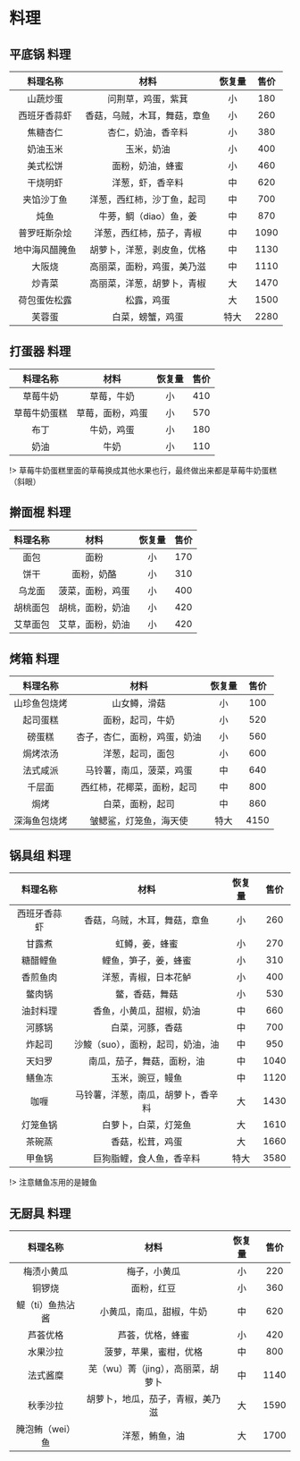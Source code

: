 # 料理

## 平底锅 料理

|料理名称|材料|恢复量|售价|
|:-:|:-:|:-:|:-:|
|山蔬炒蛋|问荆草，鸡蛋，紫萁|小|180|
|西班牙香蒜虾|香菇，乌贼，木耳，舞菇，章鱼|小|260|
|焦糖杏仁|杏仁，奶油，香辛料|小|380|
|奶油玉米|玉米，奶油|小|400|
|美式松饼|面粉，奶油，蜂蜜|小|460|
|干烧明虾|洋葱，虾，香辛料|中|620|
|夹馅沙丁鱼|洋葱，西红柿，沙丁鱼，起司|中|700|
|炖鱼|牛蒡，鲷（diao）鱼，姜|中|870|
|普罗旺斯杂烩|洋葱，西红柿，茄子，青椒|中|1090|
|地中海风醋腌鱼|胡萝卜，洋葱，剥皮鱼，优格|中|1130|
|大阪烧|高丽菜，面粉，鸡蛋，美乃滋|中|1110|
|炒青菜|高丽菜，洋葱，胡萝卜，青椒|大|1470|
|荷包蛋佐松露|松露，鸡蛋|大|1500|
|芙蓉蛋|白菜，螃蟹，鸡蛋|特大|2280|


## 打蛋器 料理

|料理名称|材料|恢复量|售价|
|:-:|:-:|:-:|:-:|
|草莓牛奶|草莓，牛奶|小|410|
|草莓牛奶蛋糕|草莓，面粉，鸡蛋|小|570|
|布丁|牛奶，鸡蛋|小|180|
|奶油|牛奶|小|110|

!> 草莓牛奶蛋糕里面的草莓换成其他水果也行，最终做出来都是草莓牛奶蛋糕（斜眼）

## 擀面棍 料理

|料理名称|材料|恢复量|售价|
|:-:|:-:|:-:|:-:|
|面包|面粉|小|170|
|饼干|面粉，奶酪|小|310|
|乌龙面|菠菜，面粉，鸡蛋|小|400|
|胡桃面包|胡桃，面粉，奶油|小|420|
|艾草面包|艾草，面粉，奶油|小|420|


 
## 烤箱 料理

|料理名称|材料|恢复量|售价|
|:-:|:-:|:-:|:-:|
|山珍鱼包烧烤|山女鳟，滑菇|小|100|
|起司蛋糕|面粉，起司，牛奶|小|520|
|磅蛋糕|杏子，杏仁，面粉，鸡蛋，奶油|小|560|
|焗烤浓汤|洋葱，起司，面包|小|600|
|法式咸派|马铃薯，南瓜，菠菜，鸡蛋|中|640|
|千层面|西红柿，花椰菜，面粉，起司|中|800|
|焗烤|白菜，面粉，起司|中|860|
|深海鱼包烧烤|皱鳃鲨，灯笼鱼，海天使|特大|4150|

## 锅具组 料理

|料理名称|材料|恢复量|售价|
|:-:|:-:|:-:|:-:|
|西班牙香蒜虾|香菇，乌贼，木耳，舞菇，章鱼|小|260|
|甘露煮|虹鳟，姜，蜂蜜|小|270|
|糖醋鲤鱼|鲤鱼，笋子，姜，蜂蜜|小|310|
|香煎鱼肉|洋葱，青椒，日本花鲈|小|400|
|鳖肉锅|鳖，香菇，舞菇|小|530|
|油封料理|香鱼，小黄瓜，甜椒，奶油|中|660|
|河豚锅|白菜，河豚，香菇|中|700|
|炸起司|沙鮻（suo），面粉，起司，奶油，油|中|950|
|天妇罗|南瓜，茄子，舞菇，面粉，油|中|1040|
|鳝鱼冻|玉米，豌豆，鳗鱼|中|1120|
|咖喱|马铃薯，洋葱，南瓜，胡萝卜，香辛料|大|1430|
|灯笼鱼锅|白萝卜，白菜，灯笼鱼|大|1610|
|茶碗蒸|香菇，松茸，鸡蛋|大|1660|
|甲鱼锅|巨狗脂鲤，食人鱼，香辛料|特大|3580|


!> 注意鳝鱼冻用的是鳗鱼

## 无厨具 料理

|料理名称|材料|恢复量|售价|
|:-:|:-:|:-:|:-:|
|梅渍小黄瓜|梅子，小黄瓜|小|220|
|铜锣烧|面粉，红豆|小|360|
|鳀（ti）鱼热沾酱|小黄瓜，南瓜，甜椒，牛奶|中|620|
|芦荟优格|芦荟，优格，蜂蜜|小|420|
|水果沙拉|菠萝，苹果，蜜柑，优格|中|800|
|法式酱糜|芜（wu）菁（jing），高丽菜，胡萝卜|中|1140|
|秋季沙拉|胡萝卜，地瓜，茄子，青椒，美乃滋|大|1590|
|腌泡鲔（wei）鱼|洋葱，鲔鱼，油|大|1700|